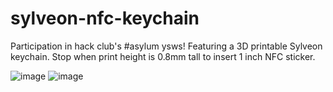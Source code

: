# sylveon-nfc-keychain
Participation in hack club's #asylum ysws! Featuring a 3D printable Sylveon keychain. Stop when print height is 0.8mm tall to insert 1 inch NFC sticker.

![image](https://github.com/user-attachments/assets/61bc59be-9f3d-4076-81ee-a3954c3d89ed)
![image](https://github.com/user-attachments/assets/b44a8d6b-a36b-44e4-9037-99ed6fc2cdf1)
